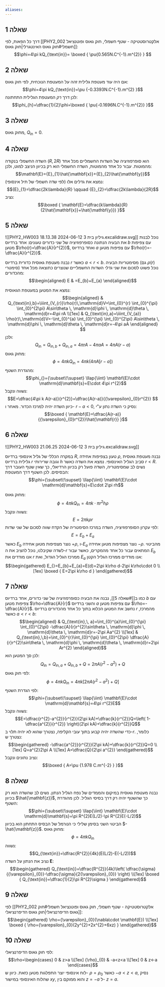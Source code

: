 ```yaml
---
aliases:
---
```

## שאלה 1

דרך כל הפאות, לפי [[PHY2_002 אלקטרוסטטיקה - שטף חשמלי, חוק גאוס ופוטנציאל חשמלי#חוק גאוס האינטגרלי|חוק גאוס]]:
$$\phi=4\pi kQ_{\text{in}}=
\boxed {
\pu{0.565N.C^{-1}.m^{2}}
 }
 $$
## שאלה 2
אם היה עוד מעטפת גלילית זהה על המעטפת הנוכחית, לפי חוק גאוס:
$$\phi=4\pi kQ_{\text{in}}=\pu {-0.3393N.C^{-1}.m^{2} }$$
לכן דרך *רק* המעטפת הגלילית התחתונה:
$$\phi_{h}=\dfrac{1}{2}\phi=\boxed {
\pu{-0.1696N.C^{-1}.m^{2}}
 }$$

## שאלה 3
מחוק גאוס, $Q_{\text{in}}=0$.


## שאלה 4
השדה החשמלי בנקודה $(R,2R)$ הוא סופרפוזיציה של השדות החשמליים מכל אחד מהמוטות.
עבור כל אחד מהמוטות, השדה החשמלי הוא רק בכיוון הניצב למוט, ולכן:
$$\mathbf{E}={E}_{1}\hat{\mathbf{x}}+{E}_{2}\hat{\mathbf{y}}$$
נמצא את גדלים אלו (לפי שדה חשמלי של תיל אינסופי):
$${E}_{1}=\dfrac{2k\lambda}{R} \qquad  {E}_{2}=\dfrac{2k\lambda}{2R}$$
נציב:
$$\boxed {
\mathbf{E}=\dfrac{k\lambda}{R}(2\hat{\mathbf{x}}+\hat{\mathbf{y}})
 }$$
## שאלה 5
![[PHY2_HW003 גיליון בית 3 2024-06-12 18.13.38.excalidraw.svg]]
נוכל לבנות את הבעיה הנתונה כסופרפוזיציה של שני כדורים טעונים: אחד ברדיוס $b$ עם צפיפות מטען $\rho(r)=\dfrac{A}{r^{2}}$, ואחד ברדיוס $a$ עם צפיפות מטען $\rho(r)=-\dfrac{A}{r^{2}}$.

נבנה מעטפת גאוסית כדורית ברדיוס $r$ כאשר $a<r<b$.
מסימטריות הבעיה (גם $\rho(r)$ סימטרי) נוכל פשוט לסכום את שני *גדלי* השדות החשמלייים שנוצרים כתוצאה מכל אחד מהכדורים:
$$\begin{aligned}
E & =E_{b}+E_{a}
\end{aligned}$$

נמצא את המטען במעטפת הגאוסית:
$$\begin{aligned}
 & Q_{\text{in},b}=\iiint_{V_{r}}\rho(r)\,\mathrm{d}V=\int_{0}^{r} \int_{0}^{\pi} \int_{0}^{2\pi} A\sin\theta \, \mathrm{d}\phi  \, \mathrm{d}\theta   \, \mathrm{d}r=4\pi rA \\[1ex]
 & Q_{\text{in},a}=\iiint_{V_{a}} \rho(r)\,\mathrm{d}V=-\int_{0}^{a} \int_{0}^{\pi} \int_{0}^{2\pi} A\sin\theta \, \mathrm{d}\phi   \, \mathrm{d}\theta  \, \mathrm{d}r=-4\pi aA 
\end{aligned} $$
ולכן:
$$Q_{\text{in}}=Q_{\text{in},b}+Q_{\text{in},a}=4\pi rA-4\pi aA=4\pi A(r-a)$$
מחוק גאוס:
$$\phi_{}=4\pi kQ_{\text{in}}=4\pi k(4\pi A[r-a])$$
מהגדרת השטף:
$$\phi_{}={\subset\!\supset} \llap{\iint} \mathbf{E}\cdot \mathrm{d}\mathbf{s}=E\cdot 4\pi r^{2}$$
נשווה ונקבל:
$$E=\dfrac{4\pi k A(r-a)}{r^{2}}=\dfrac{A(r-a)}{{\varepsilon}_{0}r^{2}} $$
כיוון השדה יהיה למרכז הכדור. מאחר ו- $r-a<0$, נסיק כי השדה נתון ע"י:
$$\boxed {
\mathbf{E}=\dfrac{A(r-a)}{{\varepsilon}_{0}r^{2}}\hat{\mathbf{r}}
 }$$
## שאלה 6
![[PHY2_HW003 גיליון בית 3 2024-06-12 21.06.25.excalidraw.svg]]

במקרה הכללי של גליל אינסופי ברדיוס $R$, טעון בצפיפות אחידה $\rho$, נבנה מעטפת גאוסית גלילית ברדיוס $r$ וגובה שרירותי $h$ סביב הגליל האינסופי. נמצא את השדה כאשר $r<R$.
נשים לב שמסימטריה, השדה פועל רק בכיוון הרדיאלי, כך שאין שטף העובר דרך הבסיסים. לכן השטף דרך המעטפת:
$$\phi={\subset\!\supset} \llap{\iint} \mathbf{E}\cdot \mathrm{d}\mathbf{s}=E\cdot 2\pi rh$$

מחוק גאוס:
$$\phi=4\pi kQ_{\text{in}}=4\pi k\cdot \pi r^{2}h\rho$$
נשווה ונקבל:
$$E=2\pi k\rho r$$
לפי עקרון הסופרפוזיציה, השדה במרכז הסימטריה של הקדח שווה לסכום של שני שדות:
$$E=E_{b}+E_{a}$$
כאשר $E_{b}$ נוצר מצפיפות מטען אחידה $+\rho$, ו-$E_{a}$ נוצר מצפיפות מטען אחידה $-\rho$. מהביטוי לשדה שקיבלנו, נוכל להציב את ה-$r$ המתאים עבור כל אחד מהמקרים, כאשר עבור $E_{b}$ אנו מודדים את $r$ ממרכז הגליל הגדול, ואת $E_{a}$ אנו מודדים ממרכז הגליל הקטן:
$$\begin{gathered}
E_{}=E_{b}+E_{a}=E(d)=2\pi k\rho d-2\pi k\rho\cdot 0 \\[1ex]
\boxed {
E=2\pi k\rho d
 }
\end{gathered}$$

## שאלה 7
כמו ב[[#שאלה 5]], נבנה את הבעיה כסופרפוזיציה של שני כדורים, אחד ברדיוס $b$ עם צפיפות מטען $\rho=\dfrac{A}{r}$ והשני ברדיוס $a$ עם צפיפות מטען $\rho=-\dfrac{A}{r}$. נחשב את המטען הכלוא בתוך כל אחד מהכדורים ברדיוס $r$ מהמרכז, כאשר $a<r<b$:
$$\begin{aligned}
 & Q_{\text{in},\, a}=\int_{0}^{a}\int_{0}^{\pi} \int_{0}^{2\pi} -\dfrac{A}{r}r^{2}\sin\theta \, \mathrm{d}\phi  \, \mathrm{d}\theta   \, \mathrm{d}r=-2\pi Aa^{2}  \\[1ex]
 & Q_{\text{in},\,b}=\int_{0}^{r}\int_{0}^{\pi} \int_{0}^{2\pi} \dfrac{A}{r}r^{2}\sin\theta \, \mathrm{d}\phi  \, \mathrm{d}\theta   \, \mathrm{d}r=2\pi Ar^{2} 
\end{aligned}$$
לכן סך המטען הוא:
$$Q_{\text{in}}=Q_{\text{in},a}+Q_{\text{in},b}+Q=2\pi A(r^{2}-a^{2})+Q$$
לפי חוק גאוס:
$$\phi=4\pi kQ_{\text{in}}=4\pi k[2\pi A(r^{2}-a^{2})+Q]$$
לפי הגדרת השטף:
$$\phi={\subset\!\supset} \llap{\iint} \mathbf{E}\cdot \mathrm{d}\mathbf{s}=4\pi r^{2}E$$
נשווה ונקבל:
$$E=\dfrac{r^{2}-a^{2}}{r^{2}}(2\pi kA)+\dfrac{k}{r^{2}}Q=\left( 1-\dfrac{a^{2}}{r^{2}} \right)(2\pi kA)+\dfrac{k}{r^{2}}Q$$
כדי שהשדה יהיה קבוע בתוך עובי הקליפה, נצטרך שהוא לא יהיה תלוי ב-$r$. כלומר, נצטרך ש:
$$\begin{gathered}
-\dfrac{a^{2}}{r^{2}}(2\pi kA)+\dfrac{k}{r^{2}}Q=0 \\[1ex]
Q=a^{2}2\pi A \\[1ex]
A=\dfrac{Q}{2\pi a^{2}}
\end{gathered}$$
נציב נתונים ונקבל:
$$\boxed {
A=\pu {1.978 C.m^{-2} }
 }$$

## שאלה 8
נבנה מעטפת גאוסית במיקום והממדים של נפח הגליל הנתון. נשים לב שהשדה הוא רק בכיוון $\hat{\mathbf{z}}$, כך שהשטף יהיה רק דרך בסיסי הגליל. לכן מהגדרת השטף:
$$\phi={\subset\!\supset} \llap{\iint} \mathbf{E}\cdot \mathrm{d}\mathbf{s}=\pi R^{2}E(L/2)-\pi R^{2}E(-L/2)$$
הביטוי השני בסימן שלילי כי הנורמל של הבסיס התחתון הוא בכיוון $-\hat{\mathbf{z}}$.
מחוק גאוס:
$$\phi=4\pi kQ_{\text{in}}$$
נשווה:
$$Q_{\text{in}}=\dfrac{R^{2}}{4k}(E(L/2)-E(-L/2))$$
נציב את הנתון על השדה $\mathbf{E}$:
$$\begin{gathered}
Q_{\text{in}}=\dfrac{R^{2}}{4k}\left( \dfrac{\sigma}{{\varepsilon}_{0}}-\dfrac{\sigma}{2{\varepsilon}_{0}} \right) \\[1ex]
\boxed {
Q_{\text{in}}=\dfrac{1}{2}\pi R^{2}\sigma
 }
\end{gathered}$$

## שאלה 9
לפי [[PHY2_002 אלקטרוסטטיקה - שטף חשמלי, חוק גאוס ופוטנציאל חשמלי#חוק גאוס הדיפרנציאלי|חוק גאוס הדיפרנציאלי]]:
$$\begin{gathered}
\rho={\varepsilon}_{0}(\nabla\cdot \mathbf{E}) \\[1ex]
\boxed {
\rho={\varepsilon}_{0}(2y^{2}+2x^{2}+6xz)
 }
\end{gathered}$$

## שאלה 10
לפי חוק גאוס הדיפרנציאלי:
$$\rho=\begin{cases}
0 & z>a \\[1ex]
{\rho}_{0} & -a<z<a \\[1ex]
0 & z<-a
\end{cases}$$
לוח אינסופי יוצר התפלגות מטען כזאת. כיוון ש- $\rho={\rho}_{0}$ כאשר $-a<z<a$, נסיק שהלוח האינסופי במישור $xy$, והוא ממוקם בין $z=-a$ ל- $z=a$.

